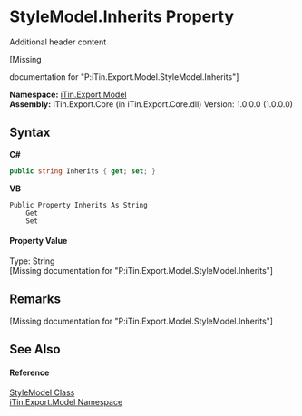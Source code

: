 # StyleModel.Inherits Property 
Additional header content 

\[Missing <summary> documentation for "P:iTin.Export.Model.StyleModel.Inherits"\]

**Namespace:**&nbsp;<a href="ef57ffcc-e95e-b212-5a46-9aa6f5a3511f">iTin.Export.Model</a><br />**Assembly:**&nbsp;iTin.Export.Core (in iTin.Export.Core.dll) Version: 1.0.0.0 (1.0.0.0)

## Syntax

**C#**<br />
``` C#
public string Inherits { get; set; }
```

**VB**<br />
``` VB
Public Property Inherits As String
	Get
	Set
```


#### Property Value
Type: String<br />\[Missing <value> documentation for "P:iTin.Export.Model.StyleModel.Inherits"\]

## Remarks
\[Missing <remarks> documentation for "P:iTin.Export.Model.StyleModel.Inherits"\]

## See Also


#### Reference
<a href="baeb266c-8597-5b32-68a5-12c1b3e5d907">StyleModel Class</a><br /><a href="ef57ffcc-e95e-b212-5a46-9aa6f5a3511f">iTin.Export.Model Namespace</a><br />